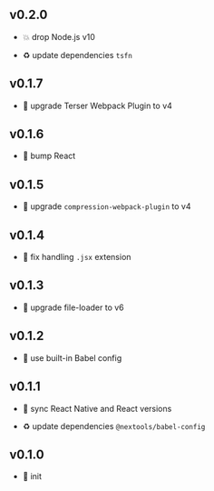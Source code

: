 ## v0.2.0

* 💥 drop Node.js v10

* ♻️ update dependencies `tsfn`

## v0.1.7

* 🐞 upgrade Terser Webpack Plugin to v4

## v0.1.6

* 🐞 bump React

## v0.1.5

* 🐞 upgrade `compression-webpack-plugin` to v4

## v0.1.4

* 🐞 fix handling `.jsx` extension

## v0.1.3

* 🐞 upgrade file-loader to v6

## v0.1.2

* 🐞 use built-in Babel config

## v0.1.1

* 🐞 sync React Native and React versions

* ♻️ update dependencies `@nextools/babel-config`

## v0.1.0

* 🐣 init
